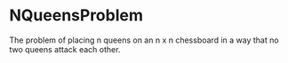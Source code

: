 # NQueensProblem
 The problem of placing n queens on an n x n chessboard in a way that no two queens attack each other.
